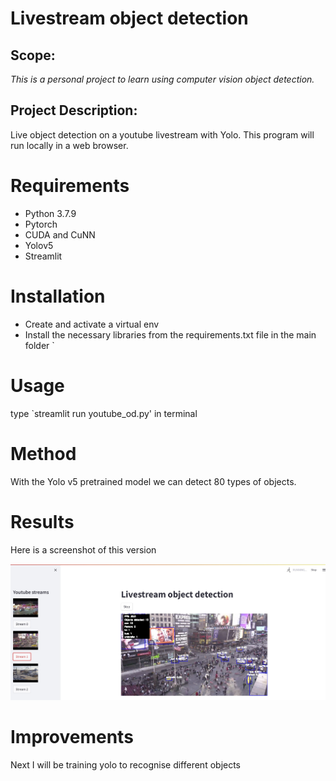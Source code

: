 # Livestream object detection

## Scope:
*This is a personal project to learn using computer vision object detection.*

## Project Description:
 Live object detection on a youtube livestream with Yolo. This program will run locally in a web browser.
 
# Requirements
  
  - Python 3.7.9
  - Pytorch
  - CUDA and CuNN  
  - Yolov5
  - Streamlit

# Installation

 - Create and activate a virtual env
 - Install the necessary libraries from the requirements.txt file in the main folder 
`
# Usage 

type `streamlit run youtube_od.py' in terminal

# Method
 
 With the Yolo v5 pretrained model we can detect 80 types of objects.

# Results

 Here is a screenshot of this version
 
  ![Screenshot](https://github.com/Francode77/livestream-object-detection/blob/main/assets/screenshot.jpg)
 
# Improvements
Next I will be training yolo to recognise different objects
 
